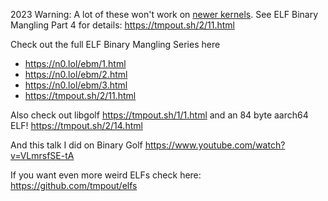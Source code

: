 2023 Warning: A lot of these won't work on [newer kernels](https://lore.kernel.org/all/20200327064820.12602-4-keescook@chromium.org/T/#u). See ELF Binary Mangling Part 4 for details: https://tmpout.sh/2/11.html

Check out the full ELF Binary Mangling Series here

- https://n0.lol/ebm/1.html
- https://n0.lol/ebm/2.html
- https://n0.lol/ebm/3.html
- https://tmpout.sh/2/11.html

Also check out libgolf https://tmpout.sh/1/1.html and an 84 byte aarch64 ELF! https://tmpout.sh/2/14.html 

And this talk I did on Binary Golf https://www.youtube.com/watch?v=VLmrsfSE-tA 

If you want even more weird ELFs check here: https://github.com/tmpout/elfs
